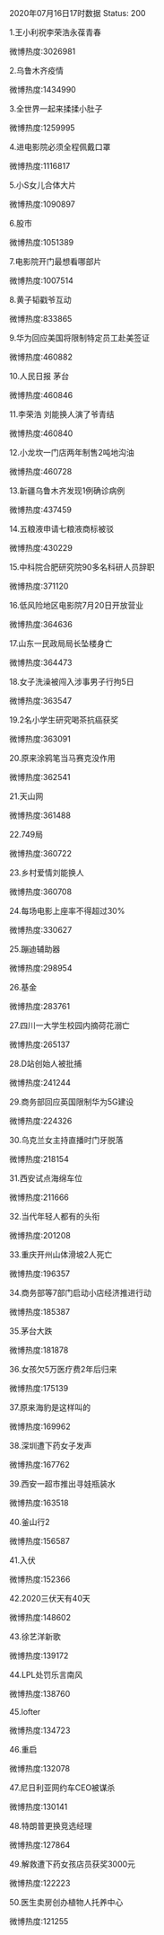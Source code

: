 2020年07月16日17时数据
Status: 200

1.王小利祝李荣浩永葆青春

微博热度:3026981

2.乌鲁木齐疫情

微博热度:1434990

3.全世界一起来揉揉小肚子

微博热度:1259995

4.进电影院必须全程佩戴口罩

微博热度:1116817

5.小S女儿合体大片

微博热度:1090897

6.股市

微博热度:1051389

7.电影院开门最想看哪部片

微博热度:1007514

8.黄子韬戳爷互动

微博热度:833865

9.华为回应美国将限制特定员工赴美签证

微博热度:460882

10.人民日报 茅台

微博热度:460846

11.李荣浩 刘能换人演了爷青结

微博热度:460840

12.小龙坎一门店两年制售2吨地沟油

微博热度:460728

13.新疆乌鲁木齐发现1例确诊病例

微博热度:437459

14.五粮液申请七粮液商标被驳

微博热度:430229

15.中科院合肥研究院90多名科研人员辞职

微博热度:371120

16.低风险地区电影院7月20日开放营业

微博热度:364636

17.山东一民政局局长坠楼身亡

微博热度:364473

18.女子洗澡被闯入涉事男子行拘5日

微博热度:363547

19.2名小学生研究喝茶抗癌获奖

微博热度:363091

20.原来涂鸦笔当马赛克没作用

微博热度:362541

21.天山网

微博热度:361488

22.749局

微博热度:360722

23.乡村爱情刘能换人

微博热度:360708

24.每场电影上座率不得超过30%

微博热度:330627

25.蹦迪辅助器

微博热度:298954

26.基金

微博热度:283761

27.四川一大学生校园内摘荷花溺亡

微博热度:265137

28.D站创始人被批捕

微博热度:241244

29.商务部回应英国限制华为5G建设

微博热度:224326

30.乌克兰女主持直播时门牙脱落

微博热度:218154

31.西安试点海绵车位

微博热度:211666

32.当代年轻人都有的头衔

微博热度:201208

33.重庆开州山体滑坡2人死亡

微博热度:196357

34.商务部等7部门启动小店经济推进行动

微博热度:185387

35.茅台大跌

微博热度:181878

36.女孩欠5万医疗费2年后归来

微博热度:175139

37.原来海豹是这样叫的

微博热度:169962

38.深圳遭下药女子发声

微博热度:167762

39.西安一超市推出寻娃瓶装水

微博热度:163518

40.釜山行2

微博热度:156587

41.入伏

微博热度:152366

42.2020三伏天有40天

微博热度:148602

43.徐艺洋新歌

微博热度:139172

44.LPL处罚乐言南风

微博热度:138760

45.lofter

微博热度:134723

46.重启

微博热度:132078

47.尼日利亚网约车CEO被谋杀

微博热度:130141

48.特朗普更换竞选经理

微博热度:127864

49.解救遭下药女孩店员获奖3000元

微博热度:122223

50.医生卖房创办植物人托养中心

微博热度:121255

